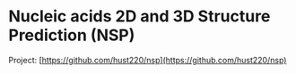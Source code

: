 # Nucleic acids 2D and 3D Structure Prediction (NSP)

Project: [https://github.com/hust220/nsp](https://github.com/hust220/nsp)

